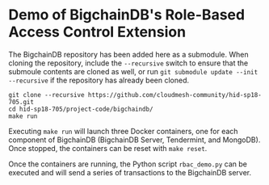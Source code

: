 # Demo of BigchainDB's Role-Based Access Control Extension

The BigchainDB repository has been added here as a submodule. When
cloning the repository, include the `--recursive` switch to ensure that the
submoule contents are cloned as well, or run `git submodule update --init
--recursive` if the repository has already been cloned.

```
git clone --recursive https://github.com/cloudmesh-community/hid-sp18-705.git
cd hid-sp18-705/project-code/bigchaindb/
make run
```

Executing `make run` will launch three Docker containers, one for each
component of BigchainDB (BigchainDB Server, Tendermint, and MongoDB). Once
stopped, the containers can be reset with `make reset`.

Once the containers are running, the Python script `rbac_demo.py` can
be executed and will send a series of transactions to the BigchainDB
server.
